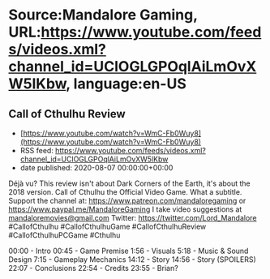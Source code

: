 # Source:Mandalore Gaming, URL:https://www.youtube.com/feeds/videos.xml?channel_id=UClOGLGPOqlAiLmOvXW5lKbw, language:en-US

## Call of Cthulhu Review
 - [https://www.youtube.com/watch?v=WmC-Fb0Wuy8](https://www.youtube.com/watch?v=WmC-Fb0Wuy8)
 - RSS feed: https://www.youtube.com/feeds/videos.xml?channel_id=UClOGLGPOqlAiLmOvXW5lKbw
 - date published: 2020-08-07 00:00:00+00:00

Déjà vu? This review isn't about Dark Corners of the Earth, it's about the 2018 version. Call of Cthulhu the Official Video Game. What a subtitle. 
Support the channel at: https://www.patreon.com/mandaloregaming or https://www.paypal.me/MandaloreGaming
I take video suggestions at mandaloremovies@gmail.com
Twitter: https://twitter.com/Lord_Mandalore
#CallofCthulhu #CallofCthulhuGame #CallofCthulhuReview #CallofCthulhuPCGame #Cthulhu

00:00 - Intro
00:45 - Game Premise
1:56 - Visuals
5:18 - Music & Sound Design
7:15 - Gameplay Mechanics
14:12 - Story
14:56 - Story (SPOILERS)
22:07 - Conclusions
22:54 - Credits
23:55 - Brian?

